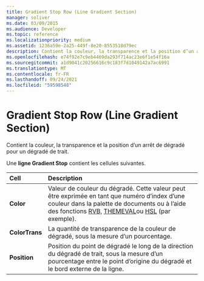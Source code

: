 ```yaml
---
title: Gradient Stop Row (Line Gradient Section)
manager: soliver
ms.date: 03/09/2015
ms.audience: Developer
ms.topic: reference
ms.localizationpriority: medium
ms.assetid: 1236a59e-2a25-449f-8e20-8553518d79ec
description: Contient la couleur, la transparence et la position d’un arrêt de dégradé pour un dégradé de trait.
ms.openlocfilehash: e74f92e7c9eb4469da293f714ac23e6f1e54f16a
ms.sourcegitcommit: a1d9041c20256616c9c183f7d1049142a7ac6991
ms.translationtype: MT
ms.contentlocale: fr-FR
ms.lasthandoff: 09/24/2021
ms.locfileid: "59598548"
---
```

# <a name="gradient-stop-row-line-gradient-section"></a>Gradient Stop Row (Line Gradient Section)

Contient la couleur, la transparence et la position d’un arrêt de dégradé pour un dégradé de trait.
  
Une **ligne Gradient Stop** contient les cellules suivantes. 
  
|**Cell**|**Description**|
|:-----|:-----|
|**Color** <br/> |Valeur de couleur du dégradé. Cette valeur peut être exprimée en tant que numéro d’index d’une couleur dans la palette de documents ou à l’aide des fonctions [RVB,](rgb-function-visioshapesheet.md) [THEMEVAL](themeval-function.md)ou [HSL](hsl-function.md) (par exemple).  <br/> |
|**ColorTrans** <br/> |La quantité de transparence de la couleur de dégradé, sous la mesure d’un pourcentage.  <br/> |
|**Position** <br/> |Position du point de dégradé le long de la direction du dégradé de trait, sous la mesure d’un pourcentage entre le point d’origine du dégradé et le bord externe de la ligne.  <br/> |
   

